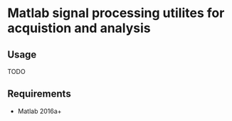 # Matlab signal processing utilites for acquistion and analysis 

## Usage

TODO

## Requirements

- Matlab 2016a+
